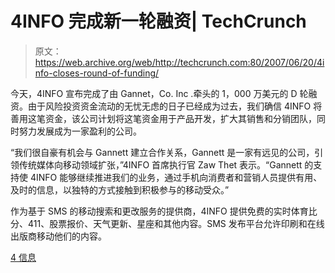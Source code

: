 # 4INFO 完成新一轮融资| TechCrunch

> 原文：<https://web.archive.org/web/http://techcrunch.com:80/2007/06/20/4info-closes-round-of-funding/>

今天，4INFO 宣布完成了由 Gannet，Co. Inc .牵头的 1，000 万美元的 D 轮融资。由于风险投资资金流动的无忧无虑的日子已经成为过去，我们确信 4INFO 将善用这笔资金，该公司计划将这笔资金用于产品开发，扩大其销售和分销团队，同时努力发展成为一家盈利的公司。

“我们很自豪有机会与 Gannett 建立合作关系，Gannett 是一家有远见的公司，引领传统媒体向移动领域扩张，”4INFO 首席执行官 Zaw Thet 表示。“Gannett 的支持使 4INFO 能够继续推进我们的业务，通过手机向消费者和营销人员提供有用、及时的信息，以独特的方式接触到积极参与的移动受众。”

作为基于 SMS 的移动搜索和更改服务的提供商，4INFO 提供免费的实时体育比分、411、股票报价、天气更新、星座和其他内容。SMS 发布平台允许印刷和在线出版商移动他们的内容。

[4 信息](https://web.archive.org/web/20150923093634/http://www.4info.net/)